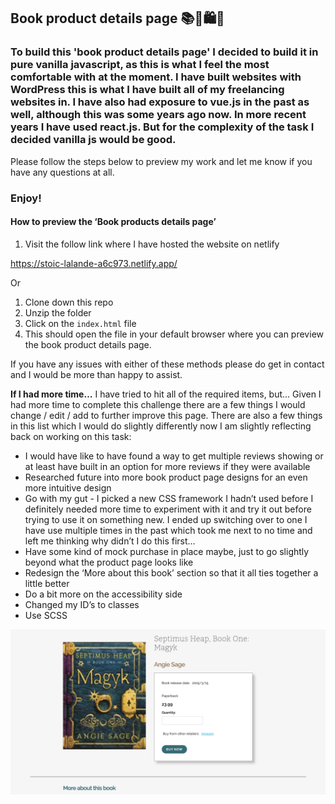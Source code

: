 ## Book product details page 📚📖🛍🛒


### To build this 'book product details page' I decided to build it in pure vanilla javascript, as this is what I feel the most comfortable with at the moment. I have built websites with WordPress this is what I have built all of my freelancing websites in. I have also had exposure to vue.js in the past as well, although this was some years ago now. In more recent years I have used react.js. But for the complexity of the task I decided vanilla js would be good.

Please follow the steps below to preview my work and let me know if you have any questions at all.

### Enjoy!

#### How to preview the ‘Book products details page’

1. Visit the follow link where I have hosted the website on netlify

https://stoic-lalande-a6c973.netlify.app/

Or 

1. Clone down this repo
2. Unzip the folder
3. Click on the `index.html` file 
4. This should open the file in your default browser where you can preview the book product details page.

If you have any issues with either of these methods please do get in contact and I would be more than happy to assist.

**If I had more time…** I have tried to hit all of the required items, but... Given I had more time to complete this challenge there are a few things I would change / edit / add to further improve this page. There are also a few things in this list which I would do slightly differently now I am slightly reflecting back on working on this task:

- I would have like to have found a way to get multiple reviews showing or at least have built in an option for more reviews if they were available
- Researched future into more book product page designs for an even more intuitive design
- Go with my gut - I picked a new CSS framework I hadn’t used before I definitely needed more time to experiment with it and try it out before trying to use it on something new. I ended up switching over to one I have use multiple times in the past which took me next to no time and left me thinking why didn’t I do this first… 
- Have some kind of mock purchase in place maybe, just to go slightly beyond what the product page looks like
- Redesign the ‘More about this book’ section so that it all ties together a little better
- Do a bit more on the accessibility side
- Changed my ID’s to classes
- Use SCSS

![image-of-final-design-of-book-design-product-page](./progress-images-for-blog/Screenshot-of-final-design.png)


